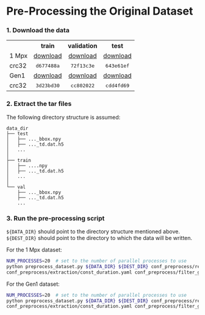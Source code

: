 # Pre-Processing the Original Dataset

### 1. Download the data

<table><tbody>
<th valign="bottom"></th>
<th valign="bottom">train</th>
<th valign="bottom">validation</th>
<th valign="bottom">test</th>
<tr><td align="left">1 Mpx</td>
<td align="center"><a href="https://download.ifi.uzh.ch/rpg/RVT/datasets/gen4_tar/train.tar">download</a></td>
<td align="center"><a href="https://download.ifi.uzh.ch/rpg/RVT/datasets/gen4_tar/val.tar">download</a></td>
<td align="center"><a href="https://download.ifi.uzh.ch/rpg/RVT/datasets/gen4_tar/test.tar">download</a></td>
</tr>
<tr><td align="left">crc32</td>
<td align="center"><tt>d677488a</tt></td>
<td align="center"><tt>72f13c3e</tt></td>
<td align="center"><tt>643e61ef</tt></td>
</tr>
<tr><td align="left">Gen1</td>
<td align="center"><a href="https://download.ifi.uzh.ch/rpg/RVT/datasets/gen1_tar/train.tar">download</a></td>
<td align="center"><a href="https://download.ifi.uzh.ch/rpg/RVT/datasets/gen1_tar/val.tar">download</a></td>
<td align="center"><a href="https://download.ifi.uzh.ch/rpg/RVT/datasets/gen1_tar/test.tar">download</a></td>
</tr>
<tr><td align="left">crc32</td>
<td align="center"><tt>3d23bd30</tt></td>
<td align="center"><tt>cc802022</tt></td>
<td align="center"><tt>cdd4fd69</tt></td>
</tr>
</tbody></table>

### 2. Extract the tar files

The following directory structure is assumed:

```
data_dir
├── test
│   ├── ..._bbox.npy
│   ├── ..._td.dat.h5
│   ...
│
├── train
│   ├── ....npy
│   ├── ..._td.dat.h5
│   ...
│
└── val
    ├── ..._bbox.npy
    ├── ..._td.dat.h5
    ...
```

### 3. Run the pre-processing script

`${DATA_DIR}` should point to the directory structure mentioned above.
`${DEST_DIR}` should point to the directory to which the data will be written.

For the 1 Mpx dataset:

```Bash
NUM_PROCESSES=20  # set to the number of parallel processes to use
python preprocess_dataset.py ${DATA_DIR} ${DEST_DIR} conf_preprocess/representation/stacked_hist.yaml \
conf_preprocess/extraction/const_duration.yaml conf_preprocess/filter_gen4.yaml -ds gen4 -np ${NUM_PROCESSES}
```

For the Gen1 dataset:

```Bash
NUM_PROCESSES=20  # set to the number of parallel processes to use
python preprocess_dataset.py ${DATA_DIR} ${DEST_DIR} conf_preprocess/representation/event_surface.yaml \
conf_preprocess/extraction/const_duration.yaml conf_preprocess/filter_gen1.yaml -ds gen1 -np ${NUM_PROCESSES}
```
